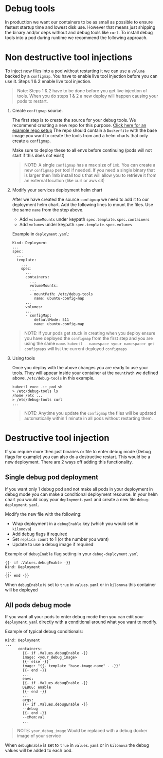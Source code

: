 # Debug tools

In production we want our containers to be as small as possible to ensure fastest startup time and lowest disk use.
However that means just shipping the binary and/or deps without and debug tools like `curl`.
To install debug tools into a pod during runtime we recommend the following approach.

# Non destructive tool injections

To inject new files into a pod without restarting it we can use a `volume` backed by a `configmap`.
You have to enable live tool injection before you can use it.
Steps 1 & 2 enable live tool injection.
> Note: Steps 1 & 2 have to be done before you get live injection of tools.
  When you do steps 1 & 2 a new deploy will happen causing your pods to restart.

1. Create `configmap` source.

    The first step is to create the source for your debug tools. We recommend creating a new repo for this purpose.
    [Click here for an example repo setup](../../examples/core-paas-debug-tools)
    The repo should contain a `Dockerfile` with the base image you want to create the tools from and a helm charts that only create a `configmap`.

    Make sure to deploy these to all envs before continuing (pods will not start if this does not exist)

    > NOTE: A single `configmap` has a max size of `1mb`. You can create a new `configmap` per tool if needed. If you need a single binary that is larger then 1mb install tools that will allow you to retrieve it from an external location (like curl or aws s3)

2. Modify your services deployment helm chart

    After we have created the source `configmap` we need to add it to our deployment helm chart.
    Add the following lines to mount the files.
    Use the same `name` from the step above.
    * Add `volumeMounts` under keypath `spec.template.spec.containers`
    * Add `volumes` under keypath `spec.template.spec.volumes`

    Example in `deployment.yaml`:
    ```
    Kind: Deployment
    ...
    spec:
      ...
      template:
        ...
        spec:
          ...
          containers:
            ...
            volumeMounts:
            ...
            - mountPath: /etc/debug-tools
              name: ubuntu-config-map
          ...
          volumes:
          ...
          - configMap:
              defaultMode: 511
              name: ubuntu-config-map
    ```
    > NOTE: If your pods get stuck in creating when you deploy ensure you have deployed the `configmap` from the first step and you are using the same `name`. `kubectl --namespace <your namespace> get configmaps` will list the current deployed `configmaps`

3. Using tools

    Once you deploy with the above changes you are ready to use your tools. They will appear inside your container at the `mountPath` we defined above. `/etc/debug-tools` in this example.
    ```
    kubectl exec -it pod sh
    > /etc/debug-tools ls
    /home /etc ...
    > /etc/debug-tools curl
    ...
    ```

    > NOTE: Anytime you update the `configmap` the files will be updated automatically within 1 minute in all pods without restarting them.

# Destructive tool injection

If you require more then just binaries or file to enter debug mode (Debug flags for example) you can also do a destructive restart. This would be a new deployment. There are 2 ways off adding this functionality.

## Single debug pod deployment

If you want only 1 debug pod and not make all pods in your deployment in debug mode you can make a conditional deployment resource. In your helm chart you would copy your `deployment.yaml` and create a new file `debug-deployment.yaml`.

Modify the new file with the following:
* Wrap deployment in a `debugEnable` key (which you would set in `kilonova`)
* Add debug flags if required
* Set `replica count` to 1 (or the number you want)
* Update to use a debug image if required

Example of `debugEnable` flag setting in your `debug-deployment.yaml`
```
{{- if .Values.debugEnable -}}
Kind: Deployment
...
{{- end -}}
```
When `debugEnable` is set to `true` in `values.yaml` or in `kilonova` this container will be deployed

## All pods debug mode

If you want all your pods to enter debug mode then you can edit your `deployment.yaml` directly with a conditional around what you want to modify.

Example of typical debug conditionals:

```
Kind: Deployment
...
      containers:
        {{- if .Values.debugEnable -}}
        image: <your_debug_image>
        {{- else -}}
        image: "{{- template "base.image.name" . -}}"
        {{- end -}}
        ...
        envs:
        {{- if .Values.debugEnable -}}
        DEBUG: enable
        {{- end -}}
        ...
        args:
        {{- if .Values.debugEnable -}}
        --debug
        {{- end -}}
        --xMem:val
        ...
```

> NOTE: `your_debug_image` Would be replaced with a debug docker image of your service

When `debugEnable` is set to `true` in `values.yaml` or in `kilonova` the debug values will be added to each pod.
